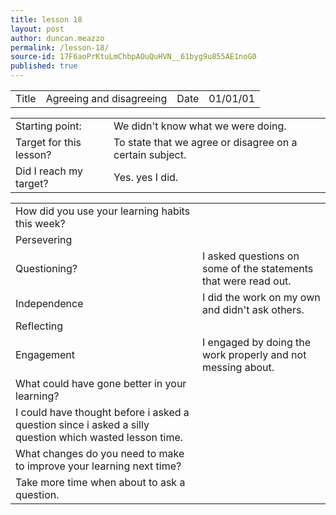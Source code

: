 ```yaml
---
title: lesson 18
layout: post
author: duncan.meazzo
permalink: /lesson-18/
source-id: 17F6aoPrKtuLmChbpAOuQuHVN__61byg9u855AE1noG0
published: true
---
```

<table>
  <tr>
    <td>Title</td>
    <td>Agreeing and disagreeing</td>
    <td>Date</td>
    <td>01/01/01</td>
  </tr>
</table>


<table>
  <tr>
    <td>Starting point:</td>
    <td>We didn't know what we were doing.</td>
  </tr>
  <tr>
    <td>Target for this lesson?</td>
    <td>To state that we agree or disagree on a certain subject.</td>
  </tr>
  <tr>
    <td>Did I reach my target? </td>
    <td>Yes. yes I did.</td>
  </tr>
</table>


<table>
  <tr>
    <td>How did you use your learning habits this week?</td>
    <td></td>
  </tr>
  <tr>
    <td>Persevering</td>
    <td></td>
  </tr>
  <tr>
    <td>Questioning?</td>
    <td>I asked questions on some of the statements that were read out.</td>
  </tr>
  <tr>
    <td>Independence</td>
    <td>I did the work on my own and didn't ask others.</td>
  </tr>
  <tr>
    <td>Reflecting</td>
    <td></td>
  </tr>
  <tr>
    <td>Engagement</td>
    <td>I engaged by doing the work properly and not messing about.</td>
  </tr>
  <tr>
    <td>What could have gone better in your learning?</td>
    <td></td>
  </tr>
  <tr>
    <td>I could have thought before i asked a question since i asked a silly question which wasted lesson time.</td>
    <td></td>
  </tr>
  <tr>
    <td>What changes do you need to make to improve your learning next time?</td>
    <td></td>
  </tr>
  <tr>
    <td>Take more time when about to ask a question.</td>
    <td></td>
  </tr>
</table>


